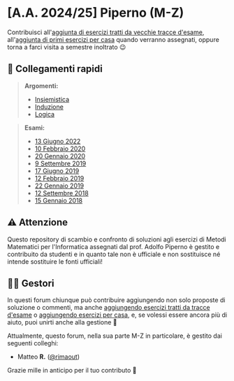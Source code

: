 # [A.A. 2024/25] Piperno (M-Z)

Contribuisci all'[aggiunta di esercizi tratti da vecchie tracce d'esame](../../../discussions/new?category=esami-m-z), all'[aggiunta di primi esercizi per casa](../../../discussions/new?category=esercizi-m-z) quando verranno assegnati, oppure torna a farci visita a semestre inoltrato 😉

## 🔗 Collegamenti rapidi

>**Argomenti:**
>- [Insiemistica](../../../discussions/categories/esoneri-esami-m-z?discussions_q=is%3Aopen+category%3A"Esoneri+%26+Esami+M-Z"+label%3Ainsiemi-relazioni-funzioni) 
>- [Induzione](../../../discussions/categories/esoneri-esami-m-z?discussions_q=is%3Aopen+category%3A"Esoneri+%26+Esami+M-Z"+label%3Ainduzione) 
>- [Logica](../../../discussions/categories/esoneri-esami-m-z?discussions_q=is%3Aopen+category%3A"Esoneri+%26+Esami+M-Z"+label%3Alogica+)

>**Esami:**
>- [13 Giugno 2022](../../../discussions/categories/esoneri-esami-m-z?discussions_q=is%3Aopen+label%3A"13+giugno+2022"+category%3A"Esoneri+%26+Esami+M-Z")
>- [10 Febbraio 2020](../../../discussions/categories/esoneri-esami-m-z?discussions_q=is%3Aopen+label%3A"10+febbraio+2020"+category%3A"Esoneri+%26+Esami+M-Z")
>- [20 Gennaio 2020](../../../discussions/categories/esoneri-esami-m-z?discussions_q=is%3Aopen+label%3A"20+gennaio+2020"+category%3A"Esoneri+%26+Esami+M-Z")
>- [9 Settembre 2019](../../../discussions/categories/esoneri-esami-m-z?discussions_q=is%3Aopen+label%3A"9+Settembre+2019"+category%3A"Esoneri+%26+Esami+M-Z")
>- [17 Giugno 2019](../../../discussions/categories/esoneri-esami-m-z?discussions_q=is%3Aopen+label%3A"17+giugno+2019"+category%3A"Esoneri+%26+Esami+M-Z")
>- [12 Febbraio 2019](../../../discussions/categories/esoneri-esami-m-z?discussions_q=is%3Aopen+label%3A"12+febbraio+2019"+category%3A"Esoneri+%26+Esami+M-Z")
>- [22 Gennaio 2019](../../../discussions/categories/esoneri-esami-m-z?discussions_q=is%3Aopen+label%3A"22+Gennaio+2019"+category%3A"Esoneri+%26+Esami+M-Z")
>- [12 Settembre 2018](../../../discussions/categories/esoneri-esami-m-z?discussions_q=is%3Aopen+label%3A"12+settembre+2018"+category%3A"Esoneri+%26+Esami+M-Z")
>- [15 Gennaio 2018](../../../discussions/categories/esoneri-esami-m-z?discussions_q=is%3Aopen+label%3A"15+gennaio+2018"+category%3A"Esoneri+%26+Esami+M-Z")

## ⚠️ Attenzione

Questo repository di scambio e confronto di soluzioni agli esercizi di Metodi Matematici per l'Informatica assegnati dal prof. Adolfo Piperno è gestito e contribuito da studenti e in quanto tale non è ufficiale e non sostituisce né intende sostituire le fonti ufficiali!

## 👷‍♀️ Gestori

In questi forum chiunque può contribuire aggiungendo non solo proposte di soluzione o commenti, ma anche [aggiungendo esercizi tratti da tracce d'esame](../../../discussions/new?category=esoneri-esami-m-z) o [aggiungendo esercizi per casa](../../../discussions/new?category=esercizi-m-z), e, se volessi essere ancora più di aiuto, puoi unirti anche alla gestione 🙂

Attualmente, questo forum, nella sua parte M-Z in particolare, è gestito dai seguenti colleghi:
- Matteo **R.** ([@rimaout](https://github.com/rimaout))

Grazie mille in anticipo per il tuo contributo 🙌

